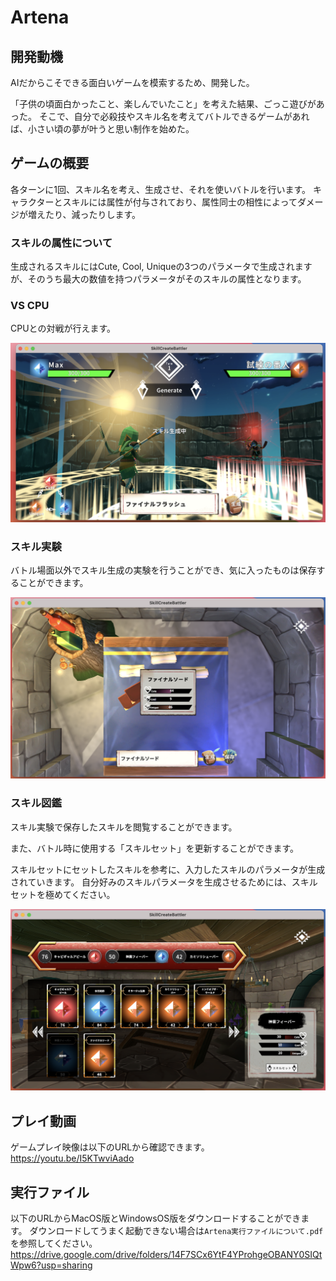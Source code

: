# Artena

## 開発動機
AIだからこそできる面白いゲームを模索するため、開発した。

「子供の頃面白かったこと、楽しんでいたこと」を考えた結果、ごっこ遊びがあった。
そこで、自分で必殺技やスキル名を考えてバトルできるゲームがあれば、小さい頃の夢が叶うと思い制作を始めた。


## ゲームの概要
各ターンに1回、スキル名を考え、生成させ、それを使いバトルを行います。
キャラクターとスキルには属性が付与されており、属性同士の相性によってダメージが増えたり、減ったりします。
### スキルの属性について
生成されるスキルにはCute, Cool, Uniqueの3つのパラメータで生成されますが、そのうち最大の数値を持つパラメータがそのスキルの属性となります。


### VS CPU
CPUとの対戦が行えます。

![battle](ReadmeSrc/generate_skill.png)

<!-- ![battle](ReadmeSrc/generated_skill.png) -->

<!-- ![battle](ReadmeSrc/win.png) -->



### スキル実験
バトル場面以外でスキル生成の実験を行うことができ、気に入ったものは保存することができます。


![battle](ReadmeSrc/experiment.png)


### スキル図鑑
スキル実験で保存したスキルを閲覧することができます。

また、バトル時に使用する「スキルセット」を更新することができます。

スキルセットにセットしたスキルを参考に、入力したスキルのパラメータが生成されていきます。
自分好みのスキルパラメータを生成させるためには、スキルセットを極めてください。

![battle](ReadmeSrc/library.png)



## プレイ動画
ゲームプレイ映像は以下のURLから確認できます。
https://youtu.be/I5KTwviAado


## 実行ファイル
以下のURLからMacOS版とWindowsOS版をダウンロードすることができます。
ダウンロードしてうまく起動できない場合は`Artena実行ファイルについて.pdf`を参照してください。
https://drive.google.com/drive/folders/14F7SCx6YtF4YProhgeOBANY0SIQtWpw6?usp=sharing

